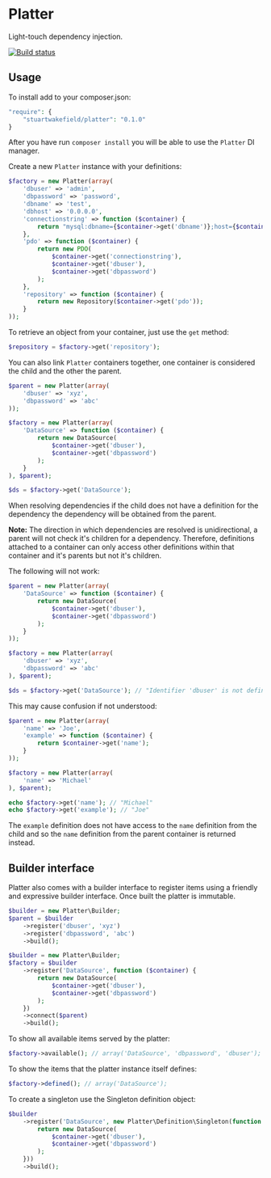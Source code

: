 # Platter

Light-touch dependency injection.

[![Build status](https://travis-ci.org/stuartwakefield/platter.svg)](https://travis-ci.org/stuartwakefield/platter)

## Usage

To install add to your composer.json:

```php
"require": {
	"stuartwakefield/platter": "0.1.0"
}
```

After you have run `composer install` you will be able to use the `Platter` DI manager.

Create a new `Platter` instance with your definitions:

```php
$factory = new Platter(array(
	'dbuser' => 'admin',
	'dbpassword' => 'password',
	'dbname' => 'test',
	'dbhost' => '0.0.0.0',
	'connectionstring' => function ($container) {
		return "mysql:dbname={$container->get('dbname')};host={$container->get('dbhost')}";
	},
	'pdo' => function ($container) {
		return new PDO(
			$container->get('connectionstring'),
			$container->get('dbuser'),
			$container->get('dbpassword')
		);
	},
	'repository' => function ($container) {
		return new Repository($container->get('pdo'));
	}
));
```

To retrieve an object from your container, just use the `get` method:

```php
$repository = $factory->get('repository');
```

You can also link `Platter` containers together, one container is considered
the child and the other the parent.

```php
$parent = new Platter(array(
	'dbuser' => 'xyz',
	'dbpassword' => 'abc'
));

$factory = new Platter(array(
	'DataSource' => function ($container) {
		return new DataSource(
			$container->get('dbuser'),
			$container->get('dbpassword')
		);
	}
), $parent);

$ds = $factory->get('DataSource');
```

When resolving dependencies if the child does not have a definition for
the dependency the dependency will be obtained from the parent.

**Note:** The direction in which dependencies are resolved is unidirectional,
a parent will not check it's children for a dependency. Therefore,
definitions attached to a container can only access other definitions
within that container and it's parents but not it's children.

The following will not work:

```php
$parent = new Platter(array(
	'DataSource' => function ($container) {
		return new DataSource(
			$container->get('dbuser'),
			$container->get('dbpassword')
		);
	}
));

$factory = new Platter(array(
	'dbuser' => 'xyz',
	'dbpassword' => 'abc'
), $parent);

$ds = $factory->get('DataSource'); // "Identifier 'dbuser' is not defined"
```

This may cause confusion if not understood:

```php
$parent = new Platter(array(
	'name' => 'Joe',
	'example' => function ($container) {
		return $container->get('name');
	}
));

$factory = new Platter(array(
	'name' => 'Michael'
), $parent);

echo $factory->get('name'); // "Michael"
echo $factory->get('example'); // "Joe"
```

The `example` definition does not have access to the `name` definition
from the child and so the `name` definition from the parent container
is returned instead.

## Builder interface

Platter also comes with a builder interface to register items using a friendly
and expressive builder interface. Once built the platter is immutable.

```php
$builder = new Platter\Builder;
$parent = $builder
	->register('dbuser', 'xyz')
	->register('dbpassword', 'abc')
	->build();

$builder = new Platter\Builder;
$factory = $builder
	->register('DataSource', function ($container) {
		return new DataSource(
			$container->get('dbuser'),
			$container->get('dbpassword')
		);
	})
	->connect($parent)
	->build();
```

To show all available items served by the platter:

```php
$factory->available(); // array('DataSource', 'dbpassword', 'dbuser');
```

To show the items that the platter instance itself defines:

```php
$factory->defined(); // array('DataSource');
```

To create a singleton use the Singleton definition object:

```php
$builder
	->register('DataSource', new Platter\Definition\Singleton(function ($container) {
		return new DataSource(
			$container->get('dbuser'),
			$container->get('dbpassword')
		);
	}))
	->build();
```
